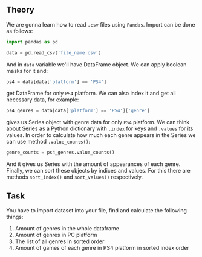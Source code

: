 ## Theory

We are gonna learn how to read `.csv` files using `Pandas`. Import can be done as follows:

```python
import pandas as pd

data = pd.read_csv('file_name.csv')
```

And in `data` variable we'll have DataFrame object. We can apply boolean masks for it and:

```python
ps4 = data[data['platform'] == 'PS4']
```

get DataFrame for only `PS4` platform. We can also index it and get all necessary data, for example:

```python
ps4_genres = data[data['platform'] == 'PS4']['genre']
```

gives us Series object with genre data for only `PS4` platform. We can think about Series as a Python dictionary
with `.index` for keys and `.values` for its values. In order to calculate how much each genre appears in the Series we
can use method `.value_counts()`:

```python
genre_counts = ps4_genres.value_counts()
```

And it gives us Series with the amount of appearances of each genre. Finally, we can sort these objects by indices and values. For this
there are methods `sort_index()` and `sort_values()` respectively.

## Task
You have to import dataset into your file, find and calculate the following things:
1. Amount of genres in the whole dataframe
2. Amount of genres in PC platform
3. The list of all genres in sorted order
4. Amount of games of each genre in PS4 platform in sorted index order